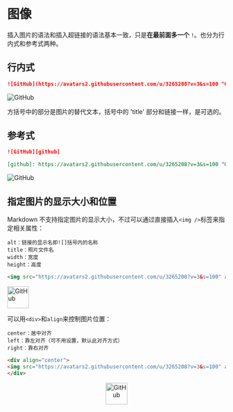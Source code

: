 图像
====

插入图片的语法和插入超链接的语法基本一致，只是**在最前面多一个** `!`。也分为行内式和参考式两种。

行内式
-----

```markdown
![GitHub](https://avatars2.githubusercontent.com/u/3265208?v=3&s=100 "GitHub,Social Coding")
```

![GitHub](https://avatars2.githubusercontent.com/u/3265208?v=3&s=100 "GitHub,Social Coding")

方括号中的部分是图片的替代文本，括号中的 'title' 部分和链接一样，是可选的。

参考式
----

```markdown
![GitHub][github]

[github]: https://avatars2.githubusercontent.com/u/3265208?v=3&s=100 "GitHub,Social Coding"
```

![GitHub][github]

[github]: https://avatars2.githubusercontent.com/u/3265208?v=3&s=100 "GitHub,Social Coding"

指定图片的显示大小和位置
----------------------

Markdown 不支持指定图片的显示大小，不过可以通过直接插入`<img />`标签来指定相关属性：

    alt：链接的显示名即![]括号内的名称
    title：照片文件名
    width：宽度
    height：高度

```html
<img src="https://avatars2.githubusercontent.com/u/3265208?v=3&s=100" alt="GitHub" title="GitHub,Social Coding" width="50" height="50" />
```

<img src="https://avatars2.githubusercontent.com/u/3265208?v=3&s=100" alt="GitHub" title="GitHub,Social Coding" width="50" height="50" />

可以用`<div>`和`align`来控制图片位置：

    center：居中对齐
    left：靠左对齐（可不用设置，默认此对齐方式）
    right：靠右对齐

```html
<div align="center">
<img src="https://avatars2.githubusercontent.com/u/3265208?v=3&s=100" alt="GitHub" title="GitHub,Social Coding" width="50" height="50" />
</div>
```
<div align="center">
<img src="https://avatars2.githubusercontent.com/u/3265208?v=3&s=100" alt="GitHub" title="GitHub,Social Coding" width="50" height="50" />
</div>